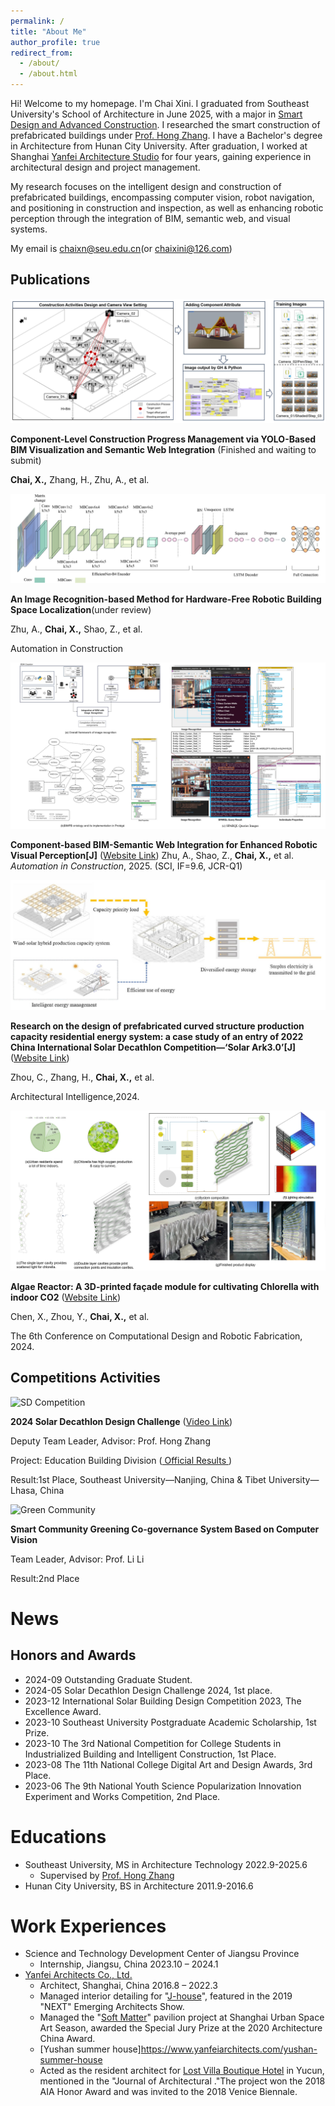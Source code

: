 ```yaml
---
permalink: /
title: "About Me"
author_profile: true
redirect_from: 
  - /about/
  - /about.html
---
```


Hi! Welcome to my homepage. I'm Chai Xini. I graduated from Southeast University's School of Architecture in June 2025, with a major in [Smart Design and Advanced Construction](https://arch.seu.edu.cn/2022/0602/c9118a410612/page.htm). I researched the smart construction of prefabricated buildings under [Prof. Hong Zhang](https://arch.seu.edu.cn/zh/main.psp). I have a Bachelor's degree in Architecture from Hunan City University. After graduation, I worked at Shanghai [Yanfei Architecture Studio](https://www.yanfeiarchitects.com/) for four years, gaining experience in architectural design and project management.

My research focuses on the intelligent design and construction of prefabricated buildings, encompassing computer vision, robot navigation, and positioning in construction and inspection, as well as enhancing robotic perception through the integration of BIM, semantic web, and visual systems.

My email is chaixn@seu.edu.cn(or chaixini@126.com)

Publications
------     
<!-- Flexbox + SCSS -->
<!-- 管理 -->
<div class="about-entry">
  <div class="entry-image">
    <img src="/images/2025_Construction management.jpg" alt="Construction Management">
  </div>
  <div class="entry-text">
    <p><strong>Component-Level Construction Progress Management via YOLO-Based BIM Visualization and Semantic Web Integration</strong> (Finished and waiting to submit)</p>
    <p><strong>Chai, X.,</strong> Zhang, H., Zhu, A., et al.</p>
  </div>
</div>

<!-- 定位 -->
<div class="about-entry">
  <div class="entry-image">
    <img src="/images/2025_Recognition location.jpg" alt="Recognition Location">
  </div>
  <div class="entry-text">
    <p><strong>An Image Recognition-based Method for Hardware-Free Robotic Building Space Localization</strong>(under review)</p>
    <p>Zhu, A., <strong>Chai, X.,</strong> Shao, Z., et al.</p>
    <p>Automation in Construction</p>
  </div>
</div>

<!-- 构件 -->
<div class="about-entry">
  <div class="entry-image">
    <img src="/images/2025_Component-based.jpg" alt="Component-based BIM">
  </div>
  <div class="entry-text">
    <p><strong>Component-based BIM-Semantic Web Integration for Enhanced Robotic Visual Perception[J]</strong>
      (<a href="https://doi.org/10.1016/j.autcon.2025.106270" target="_blank">Website Link</a>)
      Zhu, A., Shao, Z., <strong>Chai, X.,</strong> et al.
      <em>Automation in Construction</em>, 2025. (SCI, IF=9.6, JCR-Q1)
    </p>
  </div>
</div>

<!-- SA3.0 -->
<div class="about-entry">
  <div class="entry-image">
    <img src="/images/2024_SA3.0.jpg" alt="SA3.0 energy">
  </div>
  <div class="entry-text">
    <p><strong>Research on the design of prefabricated curved structure production capacity residential energy system: a case study of an entry of 2022 China International Solar Decathlon Competition—‘Solar Ark3.0’[J]</strong> (<a href="https://link.springer.com/article/10.1007/s44223-024-00079-8" target="_blank">Website Link</a>)</p>
    <p>Zhou, C., Zhang, H., <strong>Chai, X.,</strong> et al.</p>
    <p>Architectural Intelligence,2024.</p>
  </div>
</div>

<!-- 3D打印 -->
<div class="about-entry">
  <div class="entry-image">
    <img src="/images/2024_Algae_Reactor.jpg" alt="Alage Reactor">
  </div>
  <div class="entry-text">
    <p><strong>Algae Reactor: A 3D-printed façade module for cultivating Chlorella with indoor CO2</strong> (<a href="https://link.springer.com/chapter/10.1007/978-981-96-3433-0_14" target="_blank">Website Link</a>)</p>
    <p>Chen, X., Zhou, Y., <strong>Chai, X.,</strong> et al.</p>
    <p>The 6th Conference on Computational Design and Robotic Fabrication, 2024.</p>
  </div>
</div>

Competitions Activities
------
<!-- SD竞赛 -->
<div class="about-entry">
  <div class="entry-image">
    <img src=""/images/2024_Solar_Decathlon.jpg" alt="SD Competition">
  </div>
  <div class="entry-text">
    <p><strong>2024 Solar Decathlon Design Challenge</strong>  (<a href="https://www.youtube.com/watch?v=v8HBQzMONmI" target="_blank">Video Link</a>)</p>
    <p>Deputy Team Leader, Advisor: Prof. Hong Zhang</p>
    <p>Project: Education Building Division (<a href="https://www.solardecathlon.gov/past/design/2024/results" target="_blank"> Official Results </a>)</p>
    <p>Result:1st Place, Southeast University—Nanjing, China & Tibet University—Lhasa, China</p>
  </div>
</div>

<!-- 社区 -->
<div class="about-entry">
  <div class="entry-image">
    <img src=""/images/2023_cooperative system.jpg" alt="Green Community">
  </div>
  <div class="entry-text">
    <p><strong>Smart Community Greening Co-governance System Based on Computer Vision </strong> </p>
    <p>Team Leader, Advisor: Prof. Li Li</p>
    <p>Result:2nd Place</p>
  </div>
</div>


News
======

Honors and Awards
------
* 2024-09 Outstanding Graduate Student.
* 2024-05 Solar Decathlon Design Challenge 2024, 1st place.
* 2023-12 International Solar Building Design Competition 2023, The Excellence Award.
* 2023-10 Southeast University Postgraduate Academic Scholarship, 1st Prize.
* 2023-10 The 3rd National Competition for College Students in Industrialized Building and Intelligent Construction, 1st Place.
* 2023-08 The 11th National College Digital Art and Design Awards, 3rd Place.
* 2023-06 The 9th National Youth Science Popularization Innovation Experiment and Works Competition, 2nd Place.

Educations
======
* Southeast University, MS in Architecture Technology 2022.9-2025.6
  * Supervised by [Prof. Hong Zhang](https://arch.seu.edu.cn/zh/main.psp)
* Hunan City University, BS in Architecture 2011.9-2016.6

Work Experiences
======
* Science and Technology Development Center of Jiangsu Province
  * Internship, Jiangsu, China 2023.10 – 2024.1
* [Yanfei Architects Co., Ltd.](https://www.yanfeiarchitects.com/)
  * Architect, Shanghai, China 2016.8 – 2022.3
  * Managed interior detailing for "[J-house](https://www.yanfeiarchitects.com/j-house)", featured in the 2019 "NEXT" Emerging Architects Show. 
  * Managed the "[Soft Matter](https://www.yanfeiarchitects.com/soft-matter)" pavilion project at Shanghai Urban Space Art Season, awarded the Special Jury Prize at the 2020 Architecture China Award.
  * [Yushan summer house]https://www.yanfeiarchitects.com/yushan-summer-house
  * Acted as the resident architect for [Lost Villa Boutique Hotel](https://www.yanfeiarchitects.com/lostvillayucun) in Yucun, mentioned in the "Journal of Architectural ."The project won the 2018 AIA Honor Award and was invited to the 2018 Venice Biennale.

